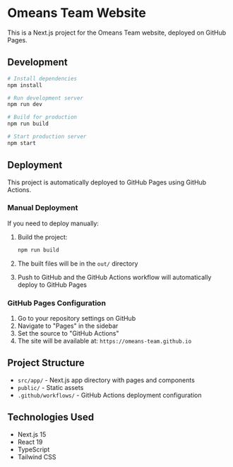 # Omeans Team Website

This is a Next.js project for the Omeans Team website, deployed on GitHub Pages.

## Development

```bash
# Install dependencies
npm install

# Run development server
npm run dev

# Build for production
npm run build

# Start production server
npm start
```

## Deployment

This project is automatically deployed to GitHub Pages using GitHub Actions.

### Manual Deployment

If you need to deploy manually:

1. Build the project:
   ```bash
   npm run build
   ```

2. The built files will be in the `out/` directory

3. Push to GitHub and the GitHub Actions workflow will automatically deploy to GitHub Pages

### GitHub Pages Configuration

1. Go to your repository settings on GitHub
2. Navigate to "Pages" in the sidebar
3. Set the source to "GitHub Actions"
4. The site will be available at: `https://omeans-team.github.io`

## Project Structure

- `src/app/` - Next.js app directory with pages and components
- `public/` - Static assets
- `.github/workflows/` - GitHub Actions deployment configuration

## Technologies Used

- Next.js 15
- React 19
- TypeScript
- Tailwind CSS
